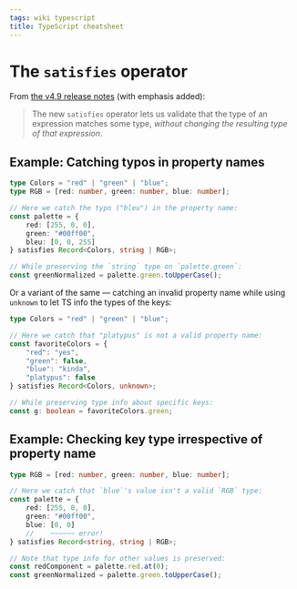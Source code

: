 ```yaml
---
tags: wiki typescript
title: TypeScript cheatsheet
---
```


# The `satisfies` operator

From [the v4.9 release notes](https://www.typescriptlang.org/docs/handbook/release-notes/typescript-4-9.html) (with emphasis added):

> The new `satisfies` operator lets us validate that the type of an expression matches some type, _without changing the resulting type of that expression_.

## Example: Catching typos in property names

```typescript
type Colors = "red" | "green" | "blue";
type RGB = [red: number, green: number, blue: number];

// Here we catch the typo ("bleu") in the property name:
const palette = {
    red: [255, 0, 0],
    green: "#00ff00",
    bleu: [0, 0, 255]
} satisfies Record<Colors, string | RGB>;

// While preserving the `string` type on `palette.green`:
const greenNormalized = palette.green.toUpperCase();
```

Or a variant of the same — catching an invalid property name while using `unknown` to let TS info the types of the keys:

```typescript
type Colors = "red" | "green" | "blue";

// Here we catch that "platypus" is not a valid property name:
const favoriteColors = {
    "red": "yes",
    "green": false,
    "blue": "kinda",
    "platypus": false
} satisfies Record<Colors, unknown>;

// While preserving type info about specific keys:
const g: boolean = favoriteColors.green;
```

## Example: Checking key type irrespective of property name

```typescript
type RGB = [red: number, green: number, blue: number];

// Here we catch that `blue`'s value isn't a valid `RGB` type:
const palette = {
    red: [255, 0, 0],
    green: "#00ff00",
    blue: [0, 0]
    //    ~~~~~~ error!
} satisfies Record<string, string | RGB>;

// Note that type info for other values is preserved:
const redComponent = palette.red.at(0);
const greenNormalized = palette.green.toUpperCase();
```

